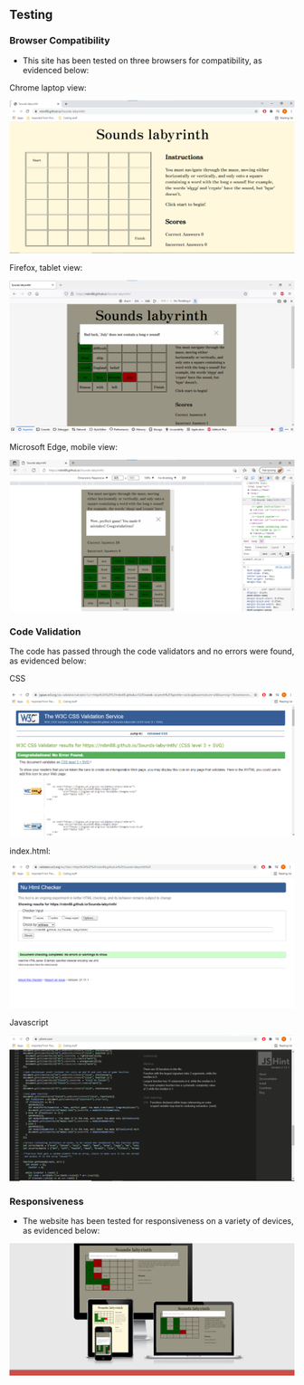 ## __Testing__

### Browser Compatibility
* This site has been tested on three browsers for compatibility, as evidenced below:

Chrome laptop view:

![Chrome laptop view](documentation/readme/chrome_laptop_view.png)

Firefox, tablet view:

![Screenshot of tablet view on Firefox](documentation/readme/firefox_tablet_view.png)

Microsoft Edge, mobile view:

![Screenshot of mobile view on Microsoft Edge](documentation/readme/edge_mobile_view.png)
### Code Validation

The code has passed through the code validators and no errors were found, as evidenced below:

CSS

![image of confirmation of CSS code validation](documentation/readme/code_validation/css_validation.png)

index.html:

![image of confirmation of HTML code validation for index.html](documentation/readme/code_validation/html_validation.png)

Javascript

![image of confirmation of validation of javascript](documentation/readme/code_validation/js_validation.png)

### Responsiveness

* The website has been tested for responsiveness on a variety of devices, as evidenced below:

![Image of the website page across multiple devices](documentation/readme/responsive.png)

